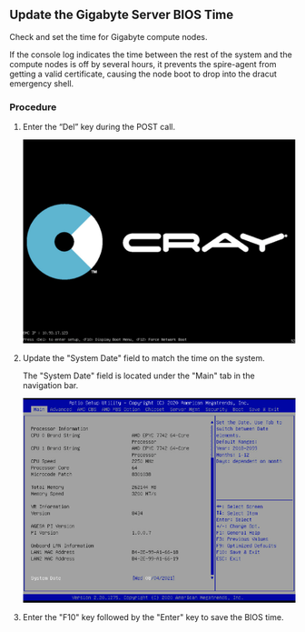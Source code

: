 
## Update the Gigabyte Server BIOS Time

Check and set the time for Gigabyte compute nodes.

If the console log indicates the time between the rest of the system and the compute nodes is off by several hours, it prevents the spire-agent from getting a valid certificate, causing the node boot to drop into the dracut emergency shell.

### Procedure

1. Enter the “Del” key during the POST call.

    ![Compute Node Post Call](../../img/operations/CN_POST_Call.png)

2. Update the "System Date" field to match the time on the system.
   
   The "System Date" field is located under the "Main" tab in the navigation bar.

   ![Compute Node Setup Menu](../../img/operations/CN_Setup_Menu.png)

3. Enter the "F10" key followed by the "Enter" key to save the BIOS time.